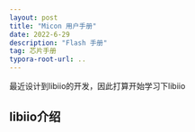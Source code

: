 ```yaml
---
layout: post
title: "Micon 用户手册"
date: 2022-6-29
description: "Flash 手册"
tag: 芯片手册
typora-root-url: ..
---
```


最近设计到libiio的开发，因此打算开始学习下libiio
## libiio介绍

